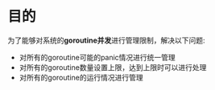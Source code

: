 
# 目的
为了能够对系统的**goroutine并发**进行管理限制，解决以下问题:

*   对所有的goroutine可能的panic情况进行统一管理
*   对所有的goroutine数量设置上限，达到上限时可以进行处理
*   对所有的goroutine的运行情况进行管理


##
